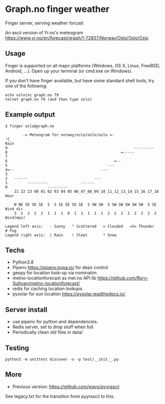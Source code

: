 # Graph.no finger weather

Finger server, serving weather forcast

An ascii version of Yr.no's meteogram https://www.yr.no/en/forecast/graph/1-72837/Norway/Oslo/Oslo/Oslo

## Usage

Finger is supported on all major platforms (Windows, OS X, Linux, FreeBSD, Android, ...). Open up your terminal (or cmd.exe on Windows).

If you don't have finger available, but have some standard shell tools, try one of the following:

    echo oslo|nc graph.no 79
    telnet graph.no 79 (and then type oslo)

## Example output

    $ finger oslo@graph.no

            -= Meteogram for norway/oslo/oslo/oslo =-                    
    'C                                                                   Rain
    9                                                         --------- 
    8                                                   =-----          
    7                                                                   
    6                                                =--                
    5                                             ---                   
    4=--                                       ---                      
    3                                                                   
    2   ------                              ---                         
    1         ---------               ------                            
    0                  ---------                                        
        21 22 23 00 01 02 03 04 05 06_07_08_09_10_11_12_13_14_15_16_17_18 Hour
    
        N NE SE SE SE  S  S SE SE SE SE  S SW SW  S SW SW SW SW SW  S SE Wind dir.
        3  2  2  2  2  1  1  1  0  1  1  1  1  1  2  2  2  2  2  2  2  2 Wind(mps)

    Legend left axis:   - Sunny   ^ Scattered   = Clouded   =V= Thunder   # Fog
    Legend right axis:  | Rain    ! Sleet       * Snow

## Techs

* Python3.8
* Pipenv https://pipenv.pypa.io/ for deps control
* geopy for location look-up via nominatim
* metno-locationforecast as met.no API lib https://github.com/Rory-Sullivan/metno-locationforecast/
* redis for caching location lookups.
* pysolar for sun location https://pysolar.readthedocs.io/

## Server install

* use pipenv for python and dependencies.
* Redis server, set to drop stuff when full.
* Periodically clean old files in data/

## Testing

    python3 -m unittest discover -v -p test/__init__.py

## More

* Previous version: https://github.com/ways/pyyrascii

See legacy.txt for the transition from pyyrascii to this.

